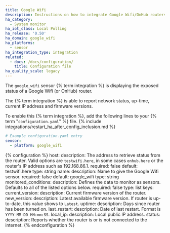 ```yaml
---
title: Google Wifi
description: Instructions on how to integrate Google Wifi/OnHub routers into Home Assistant.
ha_category:
  - System monitor
ha_iot_class: Local Polling
ha_release: '0.50'
ha_domain: google_wifi
ha_platforms:
  - sensor
ha_integration_type: integration
related:
  - docs: /docs/configuration/
    title: Configuration file
ha_quality_scale: legacy
---
```


The `google_wifi` sensor {% term integration %} is displaying the exposed status of a Google Wifi (or OnHub) router.

The {% term integration %} is able to report network status, up-time, current IP address and firmware versions.

To enable this {% term integration %}, add the following lines to your {% term "`configuration.yaml`" %} file.
{% include integrations/restart_ha_after_config_inclusion.md %}

```yaml
# Example configuration.yaml entry
sensor:
  - platform: google_wifi
```

{% configuration %}
host:
  description: The address to retrieve status from the router. Valid options are `testwifi.here`, in some cases `onhub.here` or the router's IP address such as 192.168.86.1.
  required: false
  default: testwifi.here
  type: string
name:
  description: Name to give the Google Wifi sensor.
  required: false
  default: google_wifi
  type: string
monitored_conditions:
  description: Defines the data to monitor as sensors. Defaults to all of the listed options below.
  required: false
  type: list
  keys:
    current_version:
      description: Current firmware version of the router.
    new_version:
      description: Latest available firmware version. If router is up-to-date, this value shows to `Latest`.
    uptime:
      description: Days since router has been turned on.
    last_restart:
      description: Date of last restart. Format is `YYYY-MM-DD HH:mm:SS`.
    local_ip:
      description: Local public IP address.
    status:
      description: Reports whether the router is or is not connected to the internet.
{% endconfiguration %}
